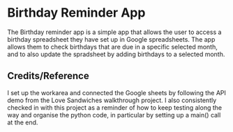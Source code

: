 # Birthday Reminder App

The Birthday reminder app is a simple app that allows the user to access a birthday spreadsheet they have set up in Google spreadsheets. The app allows them to check birthdays that are due in a specific selected month, and to also update the spradsheet by adding birthdays to a selected month.

## Credits/Reference

I set up the workarea and connected the Google sheets by following the API demo from the Love Sandwiches walkthrough project. I also consistently checked in with this project as a reminder of how to keep testing along the way and organise the python code, in particular by setting up a main() call at the end.
